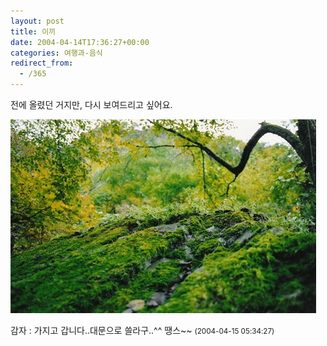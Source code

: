 ```yaml
---
layout: post
title: 이끼
date: 2004-04-14T17:36:27+00:00
categories: 여행과-음식
redirect_from:
  - /365
---
```


전에 올렸던 거지만, 다시 보여드리고 싶어요.

![ ](/assets/media/photo_P50_03_10_02.jpg)
<div id=comments>
<div class=comment>
<!--- cmt:720 --->
<!--- mail: --->
<!--- parent:0 --->
감자 : 
가지고 갑니다..대문으로 쓸라구..^^ 땡스~~
 <small>(2004-04-15 05:34:27)</small>
</div>
</div>
